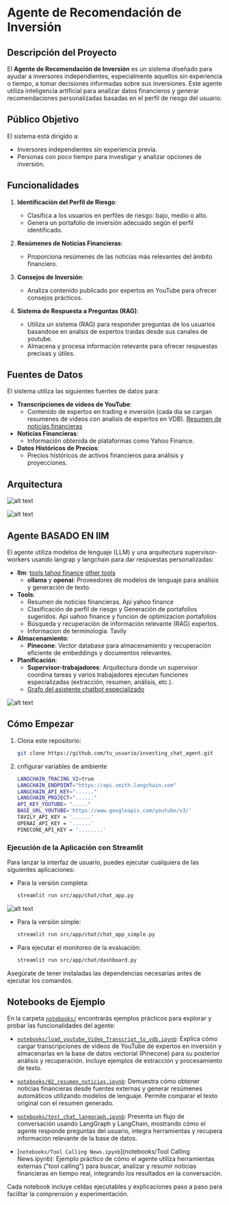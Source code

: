 # Agente de Recomendación de Inversión

## Descripción del Proyecto

El **Agente de Recomendación de Inversión** es un sistema diseñado para ayudar a inversores independientes, especialmente aquellos sin experiencia o tiempo, a tomar decisiones informadas sobre sus inversiones. Este agente utiliza inteligencia artificial para analizar datos financieros y generar recomendaciones personalizadas basadas en el perfil de riesgo del usuario.

## Público Objetivo

El sistema está dirigido a:
- Inversores independientes sin experiencia previa.
- Personas con poco tiempo para investigar y analizar opciones de inversión.

## Funcionalidades

1. **Identificación del Perfil de Riesgo**:
   - Clasifica a los usuarios en perfiles de riesgo: bajo, medio o alto.
   - Genera un portafolio de inversión adecuado según el perfil identificado.

2. **Resúmenes de Noticias Financieras**:
   - Proporciona resúmenes de las noticias más relevantes del ámbito financiero.

3. **Consejos de Inversión**:
   - Analiza contenido publicado por expertos en YouTube para ofrecer consejos prácticos.

4. **Sistema de Respuesta a Preguntas (RAG)**:
   - Utiliza un sistema (RAG) para responder preguntas de los usuarios basandose en analsis de expertos traidas desde sus canales de youtube.
   - Almacena y procesa información relevante para ofrecer respuestas precisas y útiles.

## Fuentes de Datos

El sistema utiliza las siguientes fuentes de datos para:

- **Transcripciones de videos de YouTube**:
  - Contenido de expertos en trading e inversión (cada dia se cargan resumenes de videos con analisis de expertos en VDB). [Resumen de noticias financieras](src/app/extract_load_data/youtube_ingest.py)
- **Noticias Financieras**:
  - Información obtenida de plataformas como Yahoo Finance.
- **Datos Históricos de Precios**:
  - Precios históricos de activos financieros para análisis y proyecciones.

## Arquitectura

![alt text](image.png)

![alt text](image-1.png)

## Agente BASADO EN llM

El agente utiliza modelos de lenguaje (LLM) y una arquitectura supervisor-workers usando langrap y langchain para dar respuestas personalizadas:

- **llm**:
[tools tahoo finance](src/tools/custom_yahoo_finance_tools.py)
[other tools](src/tools/tools.py)
  - **ollama** y **openai**: Proveedores de modelos de lenguaje para análisis y generación de texto.
- **Tools**:
  - Resumen de noticias financieras. Api yahoo finance
  - Clasificación de perfil de riesgo y Generación de portafolios sugeridos. Api uahoo finance y funcion de optimizacion portafolios
  - Búsqueda y recuperación de información relevante (RAG) expertos.
  - Informacion de terminologia. Tavily
- **Almacenamiento**:
  - **Pinecone**: Vector database para almacenamiento y recuperación eficiente de embeddings y documentos relevantes.
- **Planificación**:
  - **Supervisor-trabajadores**: Arquitectura donde un supervisor coordina tareas y varios trabajadores ejecutan funciones especializadas (extracción, resumen, análisis, etc.).
  - [Grafo del asistente chatbot especializado](src/app/graphs/supervisor_graph.py)

![alt text](image-4.png)

## Cómo Empezar

1. Clona este repositorio:
   ```bash
   git clone https://github.com/tu_usuario/investing_chat_agent.git

2. cnfigurar variables de ambiente

    ```bash
    LANGCHAIN_TRACING_V2=true
    LANGCHAIN_ENDPOINT="https://api.smith.langchain.com"
    LANGCHAIN_API_KEY="......"
    LANGCHAIN_PROJECT="......"
    API_KEY_YOUTUBE= "....."
    BASE_URL_YOUTUBE='https://www.googleapis.com/youtube/v3/'
    TAVILY_API_KEY = '......'
    OPENAI_API_KEY = '......'
    PINECONE_API_KEY = '........'
    ```
### Ejecución de la Aplicación con Streamlit

Para lanzar la interfaz de usuario, puedes ejecutar cualquiera de las siguientes aplicaciones:

- Para la versión completa:
  ```bash
  streamlit run src/app/chat/chat_app.py
  ```

![alt text](image-3.png)

- Para la versión simple:
  ```bash
  streamlit run src/app/chat/chat_app_simple.py
  ```

- Para ejecutar el monitoreo de la evaluación:
  ```bash
  streamlit run src/app/chat/dashboard.py
  ```

Asegúrate de tener instaladas las dependencias necesarias antes de ejecutar los comandos.


## Notebooks de Ejemplo

En la carpeta [`notebooks/`](notebooks/) encontrarás ejemplos prácticos para explorar y probar las funcionalidades del agente:

- [`notebooks/load_youtube_Video_Transcript_to_vdb.ipynb`](notebooks/load_youtube_Video_Transcript_to_vdb.ipynb):
  Explica cómo cargar transcripciones de videos de YouTube de expertos en inversión y almacenarlas en la base de datos vectorial (Pinecone) para su posterior análisis y recuperación. Incluye ejemplos de extracción y procesamiento de texto.

- [`notebooks/02_resumen_noticias.ipynb`](notebooks/02_resumen_noticias.ipynb):
  Demuestra cómo obtener noticias financieras desde fuentes externas y generar resúmenes automáticos utilizando modelos de lenguaje. Permite comparar el texto original con el resumen generado.

- [`notebooks/test_chat_langgraph.ipynb`](notebooks/test_chat_langgraph.ipynb):
  Presenta un flujo de conversación usando LangGraph y LangChain, mostrando cómo el agente responde preguntas del usuario, integra herramientas y recupera información relevante de la base de datos.

- [`notebooks/Tool Calling News.ipynb`](notebooks/Tool Calling News.ipynb):
  Ejemplo práctico de cómo el agente utiliza herramientas externas ("tool calling") para buscar, analizar y resumir noticias financieras en tiempo real, integrando los resultados en la conversación.

Cada notebook incluye celdas ejecutables y explicaciones paso a paso para facilitar la comprensión y experimentación.

